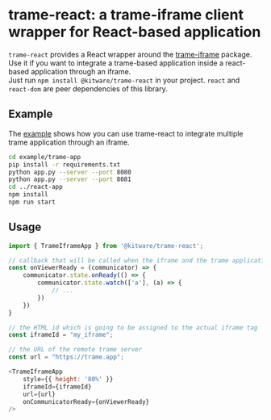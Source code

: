 # trame-react: a trame-iframe client wrapper for React-based application

`trame-react` provides a React wrapper around the [trame-iframe](https://www.npmjs.com/package/@kitware/trame-iframe) package.  
Use it if you want to integrate a trame-based application inside a react-based application through an iframe.  
Just run `npm install @kitware/trame-react` in your project. `react` and `react-dom` are peer dependencies of this library.

## Example
The [example](./example) shows how you can use trame-react to integrate multiple trame application through an iframe.  
```bash
cd example/trame-app
pip install -r requirements.txt
python app.py --server --port 8080
python app.py --server --port 8081
cd ../react-app
npm install
npm run start
```

## Usage
```js
import { TrameIframeApp } from '@kitware/trame-react';

// callback that will be called when the iframe and the trame application are ready
const onViewerReady = (communicator) => {
    communicator.state.onReady(() => {
        communicator.state.watch(['a'], (a) => {
            // ...
        })
    })
}

// the HTML id which is going to be assigned to the actual iframe tag
const iframeId = "my_iframe";

// the URL of the remote trame server
const url = "https://trame.app";

<TrameIframeApp
    style={{ height: '80%' }}
    iframeId={iframeId}
    url={url}
    onCommunicatorReady={onViewerReady}
/>
```

